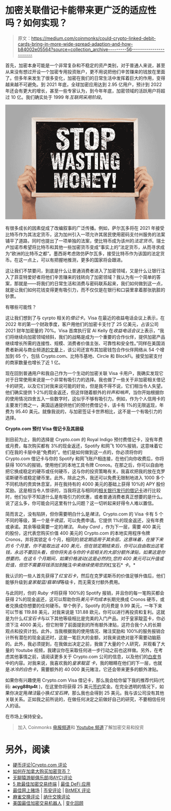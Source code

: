 # 加密关联借记卡能带来更广泛的适应性吗？如何实现？

> 原文：<https://medium.com/coinmonks/could-crypto-linked-debit-cards-bring-in-more-wide-spread-adaption-and-how-b84002e05564?source=collection_archive---------56----------------------->

首先，加密本身可能是一个非常复杂和不稳定的资产类别，对于普通人来说，甚至从来没有想过开设一个加密专用投资账户，更不用说把他们辛苦赚来的钱放在里面了。但多年来发生了很多变化，加密在我们的日常生活中发挥着巨大的作用，变得越来越不可避免。到 2021 年底，全球加密应用达到 2.95 亿用户，预计到 2022 年还会有更大的增长，甚至一些专家认为，到今年年底，加密领域的活跃用户将超过 10 亿。我们确实处于 1999 年*互联网采用阶段*。

![](img/a7a51b30a9e130b5cce71be316b26b4d.png)

有很多成长的因素促成了改编叙事的广泛传播。例如，萨尔瓦多将在 2021 年接受比特币作为其法定货币，这为加州引入一项允许其居民使用密码支付州服务的法案铺平了道路，同时也提出了一项单独的法案，使比特币成为该州的*法定货币*。瑞士卢加诺市希望将比特币和其他一些加密货币变成“事实上的”法定货币，从而寻求成为“欧洲的比特币之都”。墨西哥考虑效仿萨尔瓦多，接受比特币作为该国的法定货币。在这一点上，可以有把握地推测，更多的国家将会跟进。

这让我们不禁要问，到底是什么让普通消费者进入了加密领域，又是什么让银行注入了菲亚特爱好者将他们辛苦赚来的钱转向了加密领域？我认为有一个简单的答案，那就是——将我们的日常生活和消费与密码联系起来，我们如何做到这一点，就是让我们如何花钱变得更有吸引力，而不仅仅是在银行和口袋里拿着那张肮脏的钞票。

有哪些可能性？

这让我们想到了与 cyrpto 相关的*借记卡*。Visa 在最近的收益电话会议上表示，在 2022 年的第一个财政季度，客户用他们的加密卡支付了 25 亿美元，占该公司 2021 财年加密量的 70%。Visa 首席执行官 Al Kelly 在*收益电话会议*上表示，“我们将继续向加密领域倾斜，我们的战略是成为一个重要的合作伙伴，提供加密产品继续增长所需的连接性、规模、消费者价值主张、可靠性和安全性。”同样在美国消费者新闻与商业频道[的文章](https://www.cnbc.com/2022/01/28/visa-says-crypto-linked-card-usage-hit-2point5-billion-in-its-first-quarter.html)上，该公司还宣布其加密钱包合作伙伴网络从 54 个增加到 65 个，包括 Crypto.com、比特币基地、Circle 和 BlockFi。接受加密支付的商家数量也增长了近 1 亿。

现在回到普通用户和我自己作为一个生动的加密关联 Visa 卡用户，我确实发现它对于日常使用来说是一个非常有吸引力的选择。我也做了一些关于非加密相关借记卡的研究，以及它们对我来说可能的好处，但是我不得不说，它们相当令人失望。他们确实提供 1-2%的现金返还，但这伴随着额外的*铃声和哨声*，当你开始根据你的使用情况四舍五入一些数字时，这似乎不够有吸引力。例如，作为个人信用卡的主要发行商之一，美国运通提供他们的预付费借记卡，该卡有 1%的无限返现，年费为 95.40 美元。就像我说的，与加密签证卡世界相比，这不是一个有吸引力的选择。

**Crypto.com 预付 Visa 借记卡及其层级**

到目前为止，我的选择是 Crypto.com 的 Royal Indigo 预付费借记卡，没有年费或月费，每次购买都有 3%的现金返还，Spotify 和网飞 100%报销，这意味着它们在我的卡层中是“免费的”。他们是如何做到这一点的，你必须将你的 Crypto.com 借记卡与你的 Spotify 和网飞账户相连接，在他们向你收费后，你将获得 100%的报销，使用他们的本地工具令牌 Cronos。在那之后，你可以自由地把它换成稳定的硬币或任何硬币，这与你的投资策略有关。我喜欢把我的放在克罗诺斯硬币或稳定硬币里。此外，除此之外，我还可以免费无限制地进入 1000 多个不同机场的贵宾休息室，并在我持有的 4000 美元的基础上获得 10%的 APY 股份奖励。这是相当令人惊讶的，当我将这与相同的[相关银行发行的借记卡](https://www.forbes.com/advisor/banking/7-debit-cards-that-pay-cash-back-rewards/#:~:text=The%20American%20Express%20Serve%20Cash,offers%20unlimited%201%25%20cash%20back.&text=How%20It%20Works%3A%20You%20can,up%20to%20the%20nearest%20dollar.)进行比较时，他们似乎不知道什么是有吸引力的优惠，或者普通消费者真正想要的是什么。说了这么多，你可能会问这里有什么问题？这一切听起来好得令人难以置信。

简而言之，没有陷阱，但你需要明白什么是*赌注*。Crypto.com 的 Visa 卡有 5 个不同的等级，第一个是*午夜蓝*，可以免费申请。它提供 1%的现金返还，没有年费或承诺。其余等级需要一定的*赌注*。 *Ruby Card* ，作为下一层，需要 400 美元的股份，这代表您购买价值 400 美元的 Crypto.com 的本地实用程序令牌 Cronos，并将其锁定 6 个月，相同的*锁定期适用于其余层。这意味着，在接下来的 6 个月里，你不能取出这 400 美元，但在锁定期结束后，你可以自由取出这笔钱，永远不要回头看，但你将失去与你的卡层相关的大部分额外津贴，如果这是你想要的。在这 6 个月期间，如果价格波动(这是必然的),您的 400 美元可以升值或贬值，但您不需要将钱添加到*赌注*中来继续使用您的*红宝石* *卡*。*

我认识的一些人首先获得了*红宝石卡*，然后在克罗诺斯币的价值足够升值后，他们能够升级到*皇家靛蓝/翡翠绿*等级卡，而无需支付额外费用。

与此同时，你的 *Ruby 卡*将获得 100%的 Spotify 报销，并且你的每一笔购买都会获得 2%的现金返还，这可以帮助你将*美元平均成本*长期兑换成 Cronos 硬币，或者兑换成你想要的任何硬币。举个例子，Spotify 的月费是 9.99 美元，一年下来可以节省 119.88 美元，对我来说是 131.88 欧元，你可以进行再投资和复利。这就是为什么*红宝石卡*与以下其他等级相比是完美的入门产品。对于皇家靛蓝卡，你必须下注 4000 美元，但它附带了前面提到的所有额外津贴，这符合我个人的长期观点和投资计划。此外，当我根据我的使用情况、赌注奖励和 100%的服务报销合计所有潜在的现金返还时，这是一笔巨大的金额，对我来说绝对是不需要动脑筋的。此外，我必须提到，在我做出决定之前，我做了大量的个人研究，并观看了大量的 Youtube 视频，我建议你在采取任何进一步行动之前也这样做。另外，在考虑其他事情之前，请阅读更多关于 Crypto.com 公司的信息，以及他们的[白皮书](https://crypto.com/images/crypto_com_whitepaper.pdf)中的内容。对我来说，我喜欢我的*皇家靛蓝* *卡*，我的眼睛在他们的下一层，也就是*冰冷的白色卡*，需要额外的 40 000 美元赌注，它还会带来更多的额外津贴。

如果你有兴趣使用 Crypto.com Visa 借记卡，那么我会给你留下我的推荐代码(代码: **acyg88tp4t** )，在这里你将获得 25 美元[签约](https://auth.crypto.com/users/sign_up?ref=acyg88tp4t)奖金。在完全透明的情况下，如果你决定用*赌注*最小换*红宝石牌*，那么我也会得到 25 美元。我与该公司没有其他关联关系。正如我之前所说的，在做任何决定之前做好自己的研究，不要相信任何人的话。

在市场上保持安全。

> 加入 Coinmonks [电报频道](https://t.me/coincodecap)和 [Youtube 频道](https://www.youtube.com/c/coinmonks/videos)了解加密交易和投资

# 另外，阅读

*   [硬币评论](https://coincodecap.com/coinloan-review)|[Crypto.com 评论](/coinmonks/crypto-com-review-f143dca1f74c)
*   [如何在加拿大购买加密货币？](https://coincodecap.com/how-to-buy-cryptocurrency-in-canada)
*   [无聊猿游艇俱乐部(BAYC)评论](https://coincodecap.com/bored-ape-yacht-club-bayc-review)
*   [5 款最佳加密交易终端](https://coincodecap.com/crypto-trading-terminals) | [最佳 DeFi 应用](https://coincodecap.com/best-defi-apps)
*   [最佳网上赌场](https://coincodecap.com/best-online-casinos) | [币安评论](/coinmonks/binance-review-ee10d3bf3b6e) | [BitMEX 评论](https://coincodecap.com/bitmex-review)
*   [麻雀交换评论](https://coincodecap.com/sparrow-exchange-review) | [纳什交换评论](https://coincodecap.com/nash-exchange-review)
*   [美国最佳加密交易机器人](https://coincodecap.com/crypto-trading-bots-in-the-us) | [变化回顾](https://coincodecap.com/changelly-review)